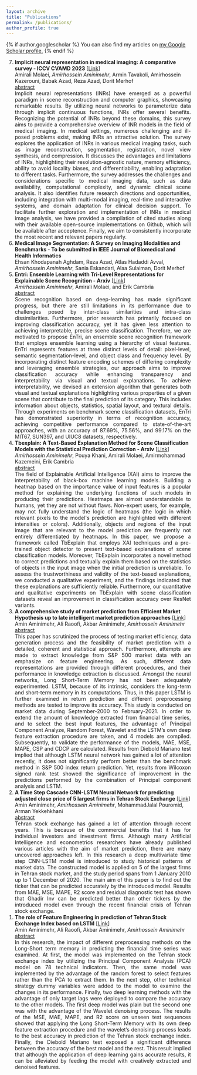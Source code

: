 ```yaml
---
layout: archive
title: "Publications"
permalink: /publications/
author_profile: true
---
```

<script src="https://ajax.googleapis.com/ajax/libs/jquery/3.5.1/jquery.min.js"></script>
<script>
  $(document).ready(function () {
    $(".abstract").hide();
    $(".button").on("click", function () {
        $(this).next(".abstract").slideToggle(400);
    });
});
</script>


<style>
.abstract{text-align:justify; }
.button{ text-align:justify; }
</style>

{% if author.googlescholar %}
  You can also find my articles on <u><a href="{{author.googlescholar}}">my Google Scholar profile</a>.</u>
{% endif %}



<ol reversed>
<div id="9">
<li> <b>Implicit neural representation in medical imaging: A comparative survey - ICCV CVAMD 2023</b> [<a href="https://openaccess.thecvf.com/content/ICCV2023W/CVAMD/papers/Molaei_Implicit_Neural_Representation_in_Medical_Imaging_A_Comparative_Survey_ICCVW_2023_paper.pdf">Link</a>]
<br>Amirali Molaei, <i>Amirhossein Aminimehr</i>, Armin Tavakoli, Amirhossein Kazerouni, Babak Azad, Reza Azad, Dorit Merhof
<div class='button' data-content="toggle-text"><a href="#9">abstract</a></div>
<div class='abstract'>
Implicit neural representations (INRs) have emerged as a powerful paradigm in scene reconstruction and computer graphics, showcasing remarkable results. By utilizing neural networks to parameterize data through implicit continuous functions, INRs offer several benefits. Recognizing the potential of INRs beyond these domains, this survey aims to provide a comprehensive overview of INR models in the field of medical imaging. In medical settings, numerous challenging and ill-posed problems exist, making INRs an attractive solution. The survey explores the application of INRs in various medical imaging tasks, such as image reconstruction, segmentation, registration, novel view synthesis, and compression. It discusses the advantages and limitations of INRs, highlighting their resolution-agnostic nature, memory efficiency, ability to avoid locality biases, and differentiability, enabling adaptation to different tasks. Furthermore, the survey addresses the challenges and considerations specific to medical imaging data, such as data availability, computational complexity, and dynamic clinical scene analysis. It also identifies future research directions and opportunities, including integration with multi-modal imaging, real-time and interactive systems, and domain adaptation for clinical decision support. To facilitate further exploration and implementation of INRs in medical image analysis, we have provided a compilation of cited studies along with their available open-source implementations on Github, which will be available after acceptence. Finally, we aim to consistently incorporate the most recent and relevant papers regularly.
</div></li></div>

<div id="8">
<li> <b>Medical Image Segmentation: A Survey on Imaging Modalities and Benchmarks - To be submitted in IEEE Journal of Biomedical and Health Informatics</b>
<br>Ehsan Khodapanah Aghdam, Reza Azad, Atlas Hadaddi Avval, <i>Amirhossein Aminimehr</i>, Sania Eskandari, Alaa Sulaiman, Dorit Merhof
</li></div>

<div id="7">
<li> <b>Entri: Ensemble Learning with Tri-Level Representations for Explainable Scene Recognition - Arxiv</b> [<a href="https://papers.ssrn.com/sol3/papers.cfm?abstract_id=4482110">Link</a>]
<br><i>Amirhossein Aminimehr</i>, Amirali Molaei, and Erik Cambria
<div class='button' data-content="toggle-text"><a href="#7">abstract</a></div>
<div class='abstract'>
Scene recognition based on deep-learning has made significant progress, but there are still limitations in its performance due to challenges posed by inter-class similarities and intra-class dissimilarities. Furthermore, prior research has primarily focused on improving classification accuracy, yet it has given less attention to achieving interpretable, precise scene classification. Therefore, we are motivated to propose EnTri, an ensemble scene recognition framework that employs ensemble learning using a hierarchy of visual features. EnTri represents features at three distinct levels of detail: pixel-level, semantic segmentation-level, and object class and frequency level. By incorporating distinct feature encoding schemes of differing complexity and leveraging ensemble strategies, our approach aims to improve classification accuracy while enhancing transparency and interpretability via visual and textual explanations. To achieve interpretability, we devised an extension algorithm that generates both visual and textual explanations highlighting various properties of a given scene that contribute to the final prediction of its category. This includes information about objects, statistics, spatial layout, and textural details. Through experiments on benchmark scene classification datasets, EnTri has demonstrated superiority in terms of recognition accuracy, achieving competitive performance compared to state-of-the-art approaches, with an accuracy of 87.69%, 75.56%, and 99.17% on the MIT67, SUN397, and UIUC8 datasets, respectively.
</div></li></div>

<div id="6">
<li> <b>Tbexplain: A Text-Based Explanation Method for Scene Classification Models with the Statistical Prediction Correction - Arxiv</b> [<a href="https://papers.ssrn.com/sol3/papers.cfm?abstract_id=4385953">Link</a>]
  <br><i>Amirhossein Aminimehr</i>, Pouya Khani, Amirali Molaei, Amirmohammad Kazemeini, Erik Cambria
<div class='button' data-content="toggle-text"><a href="#6">abstract</a></div>
<div class='abstract'>
The field of Explainable Artificial Intelligence (XAI) aims to improve the interpretability of black-box machine learning models. Building a heatmap based on the importance value of input features is a popular method for explaining the underlying functions of such models in producing their predictions. Heatmaps are almost understandable to humans, yet they are not without flaws. Non-expert users, for example, may not fully understand the logic of heatmaps (the logic in which relevant pixels to the model's prediction are highlighted with different intensities or colors). Additionally, objects and regions of the input image that are relevant to the model prediction are frequently not entirely differentiated by heatmaps. In this paper, we propose a framework called TbExplain that employs XAI techniques and a pre-trained object detector to present text-based explanations of scene classification models. Moreover, TbExplain incorporates a novel method to correct predictions and textually explain them based on the statistics of objects in the input image when the initial prediction is unreliable. To assess the trustworthiness and validity of the text-based explanations, we conducted a qualitative experiment, and the findings indicated that these explanations are sufficiently reliable. Furthermore, our quantitative and qualitative experiments on TbExplain with scene classification datasets reveal an improvement in classification accuracy over ResNet variants.
</div></li></div>

<div id="5">
<li> <b>A comprehensive study of market prediction from Efficient Market Hypothesis up to late intelligent market prediction approaches</b> [<a href="https://link.springer.com/article/10.1007/s10614-022-10283-1">Link</a>]
<br>Amin Aminimehr, Ali Raoofi, Akbar Aminimehr, <i>Amirhossein Aminimehr</i>
<br><a class='button' data-content="toggle-text" href="#5">abstract</a>
<div class='abstract'>
This paper has scrutinized the process of testing market efficiency, data generation process and the feasibility of market prediction with a detailed, coherent and statistical approach. Furthermore, attempts are made to extract knowledge from S&P 500 market data with an emphasize on feature engineering. As such, different data representations are provided through different procedures, and their performance in knowledge extraction is discussed. Amongst the neural networks, Long Short-Term Memory has not been adequately experimented. LSTM, because of its intrinsic, considers the long-term and short-term memory in its computations. Thus, in this paper LSTM is further examined in return prediction and different preprocessing methods are tested to improve its accuracy. This study is conducted on market data during September-2000 to February-2021. In order to extend the amount of knowledge extracted from financial time series, and to select the best input features, the advantage of Principal Component Analyze, Random Forest, Wavelet and the LSTM’s own deep feature extraction procedure are taken, and 4 models are compiled. Subsequently, to validate the performance of the models, MAE, MSE, MAPE, CSP and CDCP are calculated. Results from Diebold Mariano test implied that although LSTM neural network has gained a lot of attention recently, it does not significantly perform better than the benchmark method in S&P 500 index return prediction. Yet, results from Wilcoxon signed rank test showed the significance of improvement in the predictions performed by the combination of Principal component analysis and LSTM.
</div></li></div>


<div id="4">
<li> <b>A Time Step Cascade CNN-LSTM Neural Network for predicting adjusted close price of 5 largest firms in Tehran Stock Exchange</b> [<a href="https://civilica.com/doc/1178787/">Link</a>]
<br>Amin Aminimehr, <i>Amirhossein Aminimehr</i>, MohammadJalal Pouromid, Arman Yekkehkhani
<div class='button' data-content="toggle-text"><a href="#4">abstract</a></div>
<div class='abstract'>
Tehran stock exchange has gained a lot of attention through recent years. This is because of the commercial benefits that it has for individual investors and investment firms. Although many Artificial Intelligence and econometrics researchers have already published various articles with the aim of market prediction, there are many uncovered approaches left. In this research a deep multivariate time step CNN-LSTM model is introduced to study historical patterns of market data. The constructed model is applied on 5 of the largest firms in Tehran stock market, and the study period spans from 1 January 2010 up to 1 December of 2020. The main aim of this paper is to find out the ticker that can be predicted accurately by the introduced model. Results from MAE, MSE, MAPE, R2 score and residual diagnostic test has shown that Ghadir Inv can be predicted better than other tickers by the introduced model even through the recent financial crisis of Tehran stock exchange.
</div></li></div>

<div id="3">
<li> <b>The role of Feature Engineering in prediction of Tehran Stock Exchange Index based on LSTM</b> [<a href="https://ijes.shirazu.ac.ir/article_6213.html">Link</a>]
<br>Amin Aminimehr, Ali Raoofi, Akbar Aminimehr, <i>Amirhossein Aminimehr</i>
<br><a class='button' data-content="toggle-text" href="#3">abstract</a>
<div class='abstract'>
In this research, the impact of different preprocessing methods on the Long-Short term memory in predicting the financial time series was examined. At first, the model was implemented on the Tehran stock exchange index by utilizing the Principal Component Analysis (PCA) model on 78 technical indicators. Then, the same model was implemented by the advantage of the random forest to select features rather than the PCA to extract them. In the next step, other technical strategy dummy variables were added to the model to examine the changes in its performance. Finally, two deep learning methods with the advantage of only target lags were deployed to compare the accuracy to the other models. The first deep model was plain but the second one was with the advantage of the Wavelet denoising process. The results of the MSE, MAE, MAPE, and R2 score on unseen test sequences showed that applying the Long Short-Term Memory with its own deep feature extraction procedure and the wavelet’s denoising process leads to the best accuracy in prediction of the Tehran stock exchange index. Finally, the Diebold Mariano test exposed a significant difference between the accuracy of the best model and the rest. This result implied that although the application of deep learning gains accurate results, it can be alleviated by feeding the model with creatively extracted and denoised features.
</div></li></div>


<!--
{% include base_path %}

{% for post in site.publications reversed %}
  {% include archive-single.html %}
{% endfor %}
-->
